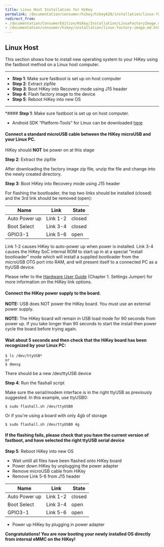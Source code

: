 ```yaml
---
title: Linux Host Installation for HiKey
permalink: /documentation/consumer/hikey/hikey620/installation/linux-factory-image.md.html
redirect_from:
- /documentation/ConsumerEdition/HiKey/Installation/LinuxFactoryImage.md.html
- /documentation/consumer/hikey/installation/linux-factory-image.md.html
---
```

## Linux Host

This section shows how to install new operating system to your HiKey using the fastboot method on a Linux host computer.

***

- **Step 1**: Make sure fastboot is set up on host computer
- **Step 2**: Extract zipfile
- **Step 3**: Boot HiKey into Recovery mode using J15 header
- **Step 4**: Flash factory image to the device
- **Step 5**: Reboot HiKey into new OS

***


*#### **Step 1**: Make sure fastboot is set up on host computer.

- Android SDK “Platform-Tools” for Linux can be downloaded <a href="https://developer.android.com/studio/releases/platform-tools.html" target="_blank">here</a>

#### Connect a standard microUSB cable between the HiKey microUSB and your Linux PC.

HiKey should **NOT** be power on at this stage

**Step 2**: Extract the zipfile

After downloading the factory image zip file, unzip the file and change into the newly created directory.


**Step 3**: Boot HiKey into Recovery mode using J15 header

For flashing the bootloader, the top two links should be installed (closed) and the 3rd link should be removed (open):

Name | Link | State
---- | ---- | -----
Auto Power up | Link 1-2 | closed
Boot Select | Link 3-4 | closed
GPIO3-1 | Link 5-6 | open

Link 1-2 causes HiKey to auto-power up when power is installed. Link 3-4 causes the HiKey SoC internal ROM to start up in at a special "install bootloader" mode which will install a supplied bootloader from the microUSB OTG port into RAM, and will present itself to a connected PC as a ttyUSB device.

Please refer to the [Hardware User Guide](https://github.com/96boards/documentation/blob/master/consumer/hikey/hikey620/hardware-docs/HiKey_User_Guide_CircuitCo.pdf) (Chapter 1. Settings Jumper) for more information on the HiKey link options.

#### Connect the HiKey power supply to the board.

**NOTE:** USB does NOT power the HiKey board. You must use an external power supply.

**NOTE:** The HiKey board will remain in USB load mode for 90 seconds from power up. If you take longer than 90 seconds to start the install then power cycle the board before trying again.

#### Wait about 5 seconds and then check that the HiKey board has been recognized by your Linux PC:

```
$ ls /dev/ttyUSB*
or
$ dmesg
```
There should be a new /dev/ttyUSB device

**Step 4**: Run the flashall script

Make sure the serial/modem interface is in the right ttyUSB as previously suggested. In this example, use ttyUSB0:

```
$ sudo flashall.sh /dev/ttyUSB0
```

Or if you're using a board with only 4gb of storage
```
$ sudo flashall.sh /dev/ttyUSB0 4g
```

#### If the flashing fails, please check that you have the current version of fastboot, and have selected the right ttyUSB serial device


**Step 5**: Reboot HiKey into new OS

- Wait untill all files have been flashed onto HiKey board
- Power down HiKey by unplugging the power adapter
- Remove microUSB cable from HiKey
- Remove Link 5-6 from J15 header

Name | Link | State
---- | ---- | -----
Auto Power up | Link 1-2 | closed
Boot Select | Link 3-4 | open
GPIO3-1 | Link 5-6 | open

- Power up HiKey by plugging in power adapter


**Congratulations! You are now booting your newly installed OS directly from internal eMMC on the HiKey!**
